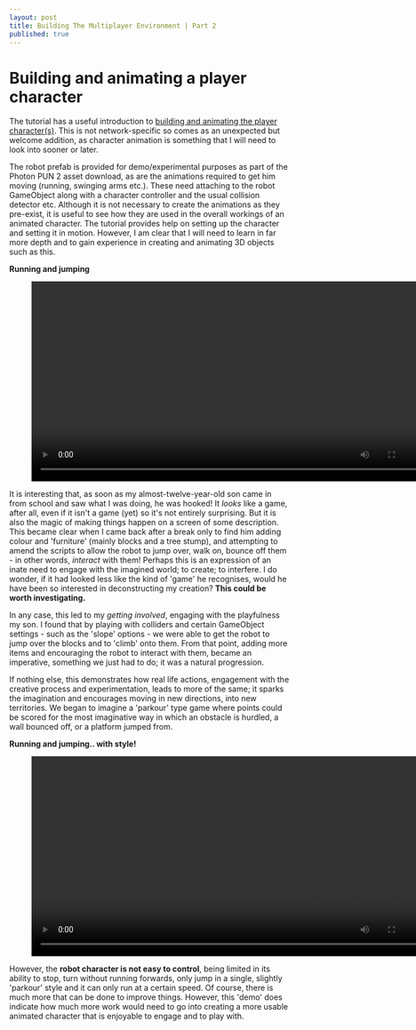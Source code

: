 ```yaml
---
layout: post
title: Building The Multiplayer Environment | Part 2
published: true
---
```


# Building and animating a player character

The tutorial has a useful introduction to [building and animating the player character(s)](https://doc.photonengine.com/en-us/pun/v2/demos-and-tutorials/pun-basics-tutorial/player-prefab). This is not network-specific so comes as an unexpected but welcome addition, as character animation is something that I will need to look into sooner or later.

The robot prefab is provided for demo/experimental purposes as part of the Photon PUN 2 asset download, as are the animations required to get him moving (running, swinging arms etc.). These need attaching to the robot GameObject along with a character controller and the usual collision detector etc. Although it is not necessary to create the animations as they pre-exist, it is useful to see how they are used in the overall workings of an animated character. The tutorial provides help on setting up the character and setting it in motion. However, I am clear that I will need to learn in far more depth and to gain experience in creating and animating 3D objects such as this. 

**Running and jumping**
<figure class="video_container">
  <video style="width:720px;" autoplay loop>
    <source src="\media\robot-animation-3.mp4" type="video/mp4">
    Woops! Your browser does not support the HTML5 video tag.
  </video>
</figure>

It is interesting that, as soon as my almost-twelve-year-old son came in from school and saw what I was doing, he was hooked! It _looks_ like a game, after all, even if it isn't a game (yet) so it's not entirely surprising. But it is also the magic of making things happen on a screen of some description. This became clear when I came back after a break only to find him adding colour and 'furniture' (mainly blocks and a tree stump), and attempting to amend the scripts to allow the robot to jump over, walk on, bounce off them - in other words, _interact_ with them! Perhaps this is an expression of an inate need to engage with the imagined world; to create; to interfere. I do wonder, if it had looked less like the kind of 'game' he recognises, would he have been so interested in deconstructing my creation? **This could be worth investigating.**

In any case, this led to my _getting involved_, engaging with the playfulness my son. I found that by playing with colliders and certain GameObject settings - such as the 'slope' options - we were able to get the robot to jump over the blocks and to 'climb' onto them. From that point, adding more items and encouraging the robot to interact with them, became an imperative, something we just had to do; it was a natural progression. 

If nothing else, this demonstrates how real life actions, engagement with the creative process and experimentation, leads to more of the same; it sparks the imagination and encourages moving in new directions, into new territories. We began to imagine a 'parkour' type game where points could be scored for the most imaginative way in which an obstacle is hurdled, a wall bounced off, or a platform jumped from.

**Running and jumping.. with style!**
<figure class="video_container">
  <video style="width:720px;" autoplay loop>
    <source src="\media\robot-animation-5.mp4" type="video/mp4">
    Woops! Your browser does not support the HTML5 video tag.
  </video>
</figure>

However, the **robot character is not easy to control**, being limited in its ability to stop, turn without running forwards, only jump in a single, slightly 'parkour' style and it can only run at a certain speed. Of course, there is much more that can be done to improve things. However, this 'demo' does indicate how much more work would need to go into creating a more usable animated character that is enjoyable to engage and to play with. 